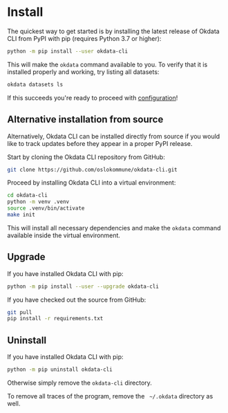 # Install

The quickest way to get started is by installing the latest release of Okdata
CLI from PyPI with pip (requires Python 3.7 or higher):

```bash
python -m pip install --user okdata-cli
```

This will make the `okdata` command available to you. To verify that it is
installed properly and working, try listing all datasets:

```bash
okdata datasets ls
```

If this succeeds you're ready to proceed with [configuration](configuration.md)!

## Alternative installation from source

Alternatively, Okdata CLI can be installed directly from source if you would
like to track updates before they appear in a proper PyPI release.

Start by cloning the Okdata CLI repository from GitHub:

```bash
git clone https://github.com/oslokommune/okdata-cli.git
```

Proceed by installing Okdata CLI into a virtual environment:

```bash
cd okdata-cli
python -m venv .venv
source .venv/bin/activate
make init
```

This will install all necessary dependencies and make the `okdata` command
available inside the virtual environment.

## Upgrade

If you have installed Okdata CLI with pip:

```bash
python -m pip install --user --upgrade okdata-cli
```

If you have checked out the source from GitHub:

```bash
git pull
pip install -r requirements.txt
```

## Uninstall

If you have installed Okdata CLI with pip:

```bash
python -m pip uninstall okdata-cli
```

Otherwise simply remove the `okdata-cli` directory.

To remove all traces of the program, remove the ` ~/.okdata` directory as well.
